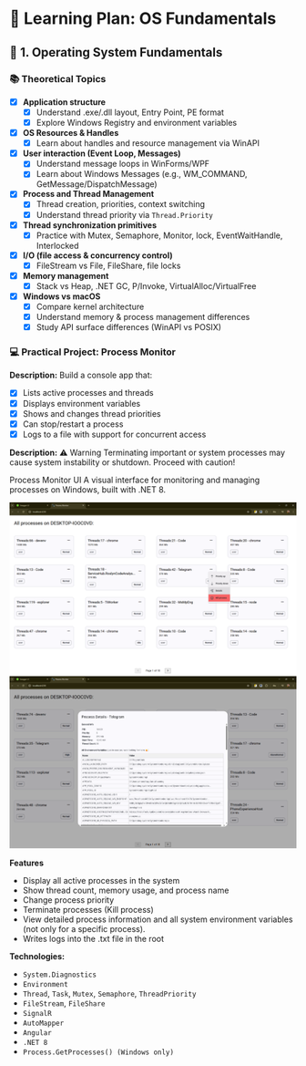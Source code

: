 
# 📘 Learning Plan: OS Fundamentals

## 🔧 1. Operating System Fundamentals

### 📚 Theoretical Topics

- [x] **Application structure**
  - [x] Understand .exe/.dll layout, Entry Point, PE format
  - [x] Explore Windows Registry and environment variables
- [x] **OS Resources & Handles**
  - [x] Learn about handles and resource management via WinAPI
- [x] **User interaction (Event Loop, Messages)**
  - [x] Understand message loops in WinForms/WPF
  - [x] Learn about Windows Messages (e.g., WM_COMMAND, GetMessage/DispatchMessage)
- [x] **Process and Thread Management**
  - [x] Thread creation, priorities, context switching
  - [x] Understand thread priority via `Thread.Priority`
- [x] **Thread synchronization primitives**
  - [x] Practice with Mutex, Semaphore, Monitor, lock, EventWaitHandle, Interlocked
- [x] **I/O (file access & concurrency control)**
  - [x] FileStream vs File, FileShare, file locks
- [x] **Memory management**
  - [x] Stack vs Heap, .NET GC, P/Invoke, VirtualAlloc/VirtualFree
- [x] **Windows vs macOS**
  - [x] Compare kernel architecture
  - [x] Understand memory & process management differences
  - [x] Study API surface differences (WinAPI vs POSIX)

### 💻 Practical Project: Process Monitor

**Description:** Build a console app that:
- [x] Lists active processes and threads
- [x] Displays environment variables
- [x] Shows and changes thread priorities
- [x] Can stop/restart a process
- [x] Logs to a file with support for concurrent access

**Description:**
⚠ Warning
Terminating important or system processes may cause system instability or shutdown. Proceed with caution!

Process Monitor UI
A visual interface for monitoring and managing processes on Windows, built with .NET 8.

![Service preview](1.png)
![Service preview](2.png)

**Features**
- Display all active processes in the system
- Show thread count, memory usage, and process name
- Change process priority
- Terminate processes (Kill process)
- View detailed process information and all system environment variables (not only for a specific process).
- Writes logs into the .txt file in the root

**Technologies:**
- `System.Diagnostics`
- `Environment`
- `Thread`, `Task`, `Mutex`, `Semaphore`, `ThreadPriority`
- `FileStream`, `FileShare`
- `SignalR`
- `AutoMapper`
- `Angular`
- `.NET 8`
- `Process.GetProcesses() (Windows only)`
